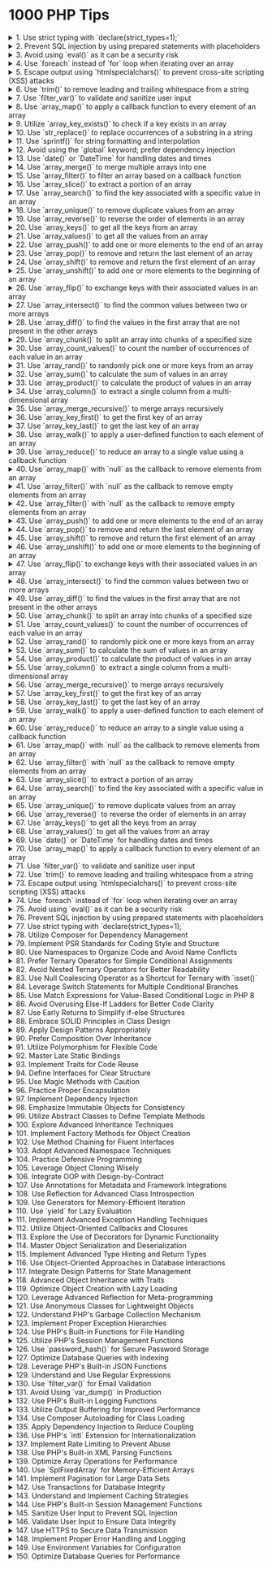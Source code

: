 # 1000 PHP Tips

<details><summary>1. Use strict typing with `declare(strict_types=1);`</summary> Enforcing strict typing in PHP helps catch type-related errors during development, resulting in more reliable and predictable code. By declaring `strict_types=1`, PHP will perform strict type checking for function arguments and return types in the file where the declaration is placed.
</details>

<details><summary>2. Prevent SQL injection by using prepared statements with placeholders</summary> When interacting with databases, it is crucial to protect against SQL injection attacks. Prepared statements with placeholders provide a secure way to handle user-supplied data by separating the SQL code from the user input. Prepared statements ensure that input values are treated as data and not executable code, minimizing the risk of SQL injection vulnerabilities.
</details>

<details><summary>3. Avoid using `eval()` as it can be a security risk</summary> The `eval()` function in PHP allows the execution of arbitrary PHP code stored in a string. However, using `eval()` can introduce significant security risks if not used carefully. It can potentially execute malicious code and compromise the application's integrity. It is generally recommended to find alternative solutions instead of relying on `eval()`.
</details>

<details><summary>4. Use `foreach` instead of `for` loop when iterating over an array</summary> The `foreach` loop provides a convenient way to iterate over arrays in PHP. Unlike the `for` loop, which requires manual indexing and length checks, `foreach` automatically iterates over each element of an array without the need for explicit index management. This simplifies the code and reduces the chance of off-by-one errors.
</details>

<details><summary>5. Escape output using `htmlspecialchars()` to prevent cross-site scripting (XSS) attacks</summary> Cross-site scripting (XSS) attacks occur when untrusted data is displayed on a web page without proper sanitization. By using the `htmlspecialchars()` function, special characters in the output are converted to their HTML entities, preventing the browser from interpreting them as code. This helps protect against XSS vulnerabilities and ensures that user-supplied data is displayed safely.
</details>

<details><summary>6. Use `trim()` to remove leading and trailing whitespace from a string</summary> The `trim()` function in PHP is useful for removing leading and trailing whitespace characters from a string. This is particularly helpful when dealing with user input, as it ensures that any accidental spaces or tabs are excluded, allowing for consistent and reliable data processing.
</details>

<details><summary>7. Use `filter_var()` to validate and sanitize user input</summary> Validating and sanitizing user input is essential for maintaining data integrity and preventing security vulnerabilities. PHP's `filter_var()` function provides a simple and effective way to validate various types of input, such as email addresses, URLs, and integers. It also offers options for sanitizing input, removing potentially harmful or unwanted characters.
</details>

<details><summary>8. Use `array_map()` to apply a callback function to every element of an array</summary> `array_map()` is a versatile function that allows you to apply a callback function to each element of an array. This can be useful for performing transformations or calculations on array values without the need for explicit loop constructs. The result is a new array containing the modified elements, leaving the original array unchanged.
</details>

<details><summary>9. Utilize `array_key_exists()` to check if a key exists in an array</summary> When working with arrays, it is often necessary to check if a specific key exists. The `array_key_exists()` function provides a straightforward way to perform this check. It returns `true` if the key exists in the array and `false` otherwise. This can be useful for conditional logic or preventing errors when accessing array elements.
</details>

<details><summary>10. Use `str_replace()` to replace occurrences of a substring in a string</summary> The `str_replace()` function allows you to replace all occurrences of a substring with another substring within a string. This can be handy for tasks such as replacing placeholders or modifying specific parts of a text. By providing the target substring, the replacement substring, and the input string, you can obtain the modified result.
</details>

<details><summary>11. Use `sprintf()` for string formatting and interpolation</summary> `sprintf()` is a powerful function for formatting strings in PHP. It allows you to specify placeholders in a format string and replace them with corresponding values. This can be useful for constructing dynamic strings with variables, numbers, or other data types, providing control over the formatting and arrangement of the output.
</details>

<details><summary>12. Avoid using the `global` keyword; prefer dependency injection</summary> The `global` keyword allows access to global variables within the local scope of a function or method. However, using global variables can make code harder to understand, test, and maintain. Prefer dependency injection, where dependencies are explicitly passed into functions or classes, making the code more modular, reusable, and easier to manage.
</details>

<details><summary>13. Use `date()` or `DateTime` for handling dates and times</summary> PHP provides `date()` and `DateTime` for working with dates and times. `date()` allows you to format the current date or a specified timestamp, while `DateTime` provides an object-oriented approach for manipulating and formatting dates. These functions offer a wide range of options for customizing the display and calculation of dates and times.
</details>

<details><summary>14. Use `array_merge()` to merge multiple arrays into one</summary> When you have multiple arrays and need to combine them into a single array, `array_merge()` comes in handy. It takes two or more arrays as arguments and returns a new array that contains all the elements from the input arrays.
</details>

<details><summary>15. Use `array_filter()` to filter an array based on a callback function</summary> `array_filter()` allows you to selectively filter elements from an array based on a provided callback function. The callback function determines the criteria for including or excluding elements from the resulting array. This can be useful for tasks such as removing empty values, filtering by a specific condition, or extracting elements that satisfy certain requirements.
</details>

<details><summary>16. Use `array_slice()` to extract a portion of an array</summary> `array_slice()` enables you to extract a portion of an array based on the specified start index and length. It returns the selected elements as a new array, allowing you to manipulate or analyze a subset of the original data.
</details>

<details><summary>17. Use `array_search()` to find the key associated with a specific value in an array</summary> `array_search()` allows you to search for a specific value within an array and returns the corresponding key if found. This function is useful when you need to locate an element's key without knowing its position in the array.
</details>

<details><summary>18. Use `array_unique()` to remove duplicate values from an array</summary> When you have an array with duplicate values and need to eliminate them, `array_unique()` is the function to use. It returns an array that contains only the unique values from the input array, effectively removing any duplicates.
</details>

<details><summary>19. Use `array_reverse()` to reverse the order of elements in an array</summary> `array_reverse()` allows you to reverse the order of elements in an array. It returns a new array with elements in the opposite order from the original. This function can be helpful for tasks like displaying data in reverse order or iterating through an array backward.
</details>

<details><summary>20. Use `array_keys()` to get all the keys from an array</summary> `array_keys()` provides a simple way to obtain an array of all the keys present in another array. This can be useful for various purposes, such as accessing specific elements based on their keys or checking for the existence of certain keys.
</details>

<details><summary>21. Use `array_values()` to get all the values from an array</summary> `array_values()` allows you to extract all the values from an array and returns a new array containing only the values. This can be helpful when you need to manipulate or analyze the values separately from their corresponding keys.
</details>

<details><summary>22. Use `array_push()` to add one or more elements to the end of an array</summary> `array_push()` is used to add one or more elements to the end of an array. It modifies the original array by appending the given values. This can be useful when you want to expand an array dynamically.
</details>

<details><summary>23. Use `array_pop()` to remove and return the last element of an array</summary> `array_pop()` removes and returns the last element of an array. It reduces the array length by one and updates the array in place. This function is handy when you need to retrieve and remove the last element from an array.
</details>

<details><summary>24. Use `array_shift()` to remove and return the first element of an array</summary> `array_shift()` removes and returns the first element of an array, reducing the array length by one and updating the array in place. This can be useful when you want to extract and remove the first element from an array.
</details>

<details><summary>25. Use `array_unshift()` to add one or more elements to the beginning of an array</summary> `array_unshift()` allows you to insert one or more elements at the beginning of an array. It modifies the original array by shifting existing elements to higher indexes and adding the new elements. This can be helpful when you need to prepend elements to an array.
</details>

<details><summary>26. Use `array_flip()` to exchange keys with their associated values in an array</summary> `array_flip()` provides a way to exchange the keys with their associated values in an array. The resulting array has the original values as keys and the original keys as values. This function can be useful when you need to perform lookups based on values rather than keys.
</details>

<details><summary>27. Use `array_intersect()` to find the common values between two or more arrays</summary> `array_intersect()` allows you to find the values that are present in multiple arrays. It returns an array containing the common values, effectively performing an intersection operation. This function can be handy when you need to extract elements that exist in all the input arrays.
</details>

<details><summary>28. Use `array_diff()` to find the values in the first array that are not present in the other arrays</summary> `array_diff()` enables you to find the values that are unique to the first array and not present in the subsequent arrays. It returns a new array containing the values that differ from the other arrays. This function can be useful for tasks like comparing arrays and identifying differences.
</details>

<details><summary>29. Use `array_chunk()` to split an array into chunks of a specified size</summary> `array_chunk()` allows you to split an array into smaller chunks of a specified size. It returns a multidimensional array where each subarray contains a specified number of elements from the original array. This function can be helpful for tasks such as pagination or processing data in manageable groups.
</details>

<details><summary>30. Use `array_count_values()` to count the number of occurrences of each value in an array</summary> `array_count_values()` provides a convenient way to count the number of occurrences of each distinct value in an array. It returns an associative array where the keys are the unique values from the input array, and the values are the corresponding counts. This function can be useful for tasks like finding the frequency of elements or identifying the most common values.
</details>

<details><summary>31. Use `array_rand()` to randomly pick one or more keys from an array</summary> `array_rand()` allows you to select one or more random keys from an array. It returns the selected key(s) from the array, which can be useful for tasks like randomizing the order of elements or selecting random items.
</details>

<details><summary>32. Use `array_sum()` to calculate the sum of values in an array</summary> `array_sum()` provides a straightforward way to calculate the sum of all the values in an array. It returns the total sum, which can be useful for tasks such as calculating totals or aggregating numerical data.
</details>

<details><summary>33. Use `array_product()` to calculate the product of values in an array</summary> `array_product()` allows you to calculate the product of all the values in an array. It returns the result of multiplying all the values together, which can be useful for tasks like calculating factorial or performing mathematical operations on arrays.
</details>

<details><summary>34. Use `array_column()` to extract a single column from a multi-dimensional array</summary> `array_column()` enables you to extract a single column of values from a multi-dimensional array. It returns a new array containing only the values from the specified column, which can be useful for tasks like data manipulation or obtaining specific information from nested arrays.
</details>

<details><summary>35. Use `array_merge_recursive()` to merge arrays recursively</summary> When you need to merge arrays that contain nested arrays, `array_merge_recursive()` comes in handy. It merges the arrays recursively, combining elements with the same keys into arrays. This function is useful when working with complex data structures that require a deep merging approach.
</details>

<details><summary>36. Use `array_key_first()` to get the first key of an array</summary> `array_key_first()` allows you to obtain the first key of an array. It returns the key associated with the first element in the array, which can be useful for tasks like retrieving the initial key-value pair or accessing array elements based on their position.
</details>

<details><summary>37. Use `array_key_last()` to get the last key of an array</summary> `array_key_last()` provides a way to retrieve the last key of an array. It returns the key associated with the last element in the array, which can be useful for tasks like accessing the final key-value pair or referencing array elements based on their position.
</details>

<details><summary>38. Use `array_walk()` to apply a user-defined function to each element of an array</summary> `array_walk()` allows you to iterate over each element of an array and apply a user-defined function to modify or process the values. It provides a way to customize the behavior of array manipulation and perform operations on each element without the need for explicit loops.
</details>

<details><summary>39. Use `array_reduce()` to reduce an array to a single value using a callback function</summary> `array_reduce()` enables you to reduce an array to a single value by applying a callback function iteratively. It iterates over the array and accumulates a value based on the callback function's logic. This function can be useful for tasks like calculating totals, finding the maximum or minimum value, or performing custom aggregations.
</details>

<details><summary>40. Use `array_map()` with `null` as the callback to remove elements from an array</summary> By providing `null` as the callback function to `array_map()`, you can effectively remove elements from an array and keep only the keys intact. This can be useful when you want to filter out specific elements based on certain conditions or criteria.
</details>

<details><summary>41. Use `array_filter()` with `null` as the callback to remove empty elements from an array</summary> When you need to remove empty elements from an array, you can use `array_filter()` with `null` as the callback function. This will filter out any elements that evaluate to `false` in
</details>

<details><summary>42. Use `array_filter()` with `null` as the callback to remove empty elements from an array</summary> When you need to remove empty elements from an array, you can use `array_filter()` with `null` as the callback function. This will filter out any elements that evaluate to `false` in a truthiness test, effectively removing empty, null, false, or 0 values from the array.
</details>

<details><summary>43. Use `array_push()` to add one or more elements to the end of an array</summary> `array_push()` is a convenient function for adding one or more elements to the end of an array. It modifies the original array by appending the given values as new elements. This can be useful when you need to dynamically expand an array with additional data.
</details>

<details><summary>44. Use `array_pop()` to remove and return the last element of an array</summary> `array_pop()` is used to remove and return the last element of an array. It reduces the array length by one and updates the array in place. This function is handy when you need to retrieve and remove the last element from an array.
</details>

<details><summary>45. Use `array_shift()` to remove and return the first element of an array</summary> `array_shift()` removes and returns the first element of an array, reducing the array length by one and updating the array in place. This can be useful when you want to extract and remove the first element from an array.
</details>

<details><summary>46. Use `array_unshift()` to add one or more elements to the beginning of an array</summary> `array_unshift()` allows you to insert one or more elements at the beginning of an array. It modifies the original array by shifting existing elements to higher indexes and adding the new elements. This can be helpful when you need to prepend elements to an array.
</details>

<details><summary>47. Use `array_flip()` to exchange keys with their associated values in an array</summary> `array_flip()` provides a way to exchange the keys with their associated values in an array. The resulting array has the original values as keys and the original keys as values. This function can be useful when you need to perform lookups based on values rather than keys.
</details>

<details><summary>48. Use `array_intersect()` to find the common values between two or more arrays</summary> `array_intersect()` allows you to find the values that are present in multiple arrays. It returns an array containing the common values, effectively performing an intersection operation. This function can be handy when you need to extract elements that exist in all the input arrays.
</details>

<details><summary>49. Use `array_diff()` to find the values in the first array that are not present in the other arrays</summary> `array_diff()` enables you to find the values that are unique to the first array and not present in the subsequent arrays. It returns a new array containing the values that differ from the other arrays. This function can be useful for tasks like comparing arrays and identifying differences.
</details>

<details><summary>50. Use `array_chunk()` to split an array into chunks of a specified size</summary> `array_chunk()` allows you to split an array into smaller chunks of a specified size. It returns a multidimensional array where each subarray contains a specified number of elements from the original array. This function can be helpful for tasks such as pagination or processing data in manageable groups.
</details>

<details><summary>51. Use `array_count_values()` to count the number of occurrences of each value in an array</summary> `array_count_values()` provides a convenient way to count the number of occurrences of each distinct value in an array. It returns an associative array where the keys are the unique values from the input array, and the values are the corresponding counts. This function can be useful for tasks like finding the frequency of elements or identifying the most common values.
</details>

<details><summary>52. Use `array_rand()` to randomly pick one or more keys from an array</summary> `array_rand()` allows you to select one or more random keys from an array. It returns the selected key(s) from the array, which can be useful for tasks like randomizing the order of elements or selecting random items.
</details>

<details><summary>53. Use `array_sum()` to calculate the sum of values in an array</summary> `array_sum()` provides a straightforward way to calculate the sum of all the values in an array. It returns the total sum, which can be useful for tasks such as calculating totals or aggregating numerical data.
</details>

<details><summary>54. Use `array_product()` to calculate the product of values in an array</summary> `array_product()` allows you to calculate the product of all the values in an array. It returns the result of multiplying all the values together, which can be useful for tasks like calculating factorial or performing mathematical operations on arrays.
</details>

<details><summary>55. Use `array_column()` to extract a single column from a multi-dimensional array</summary> `array_column()` enables you to extract a single column of values from a multi-dimensional array. It returns a new array containing only the values from the specified column, which can be useful for tasks like data manipulation or obtaining specific information from nested arrays.
</details>

<details><summary>56. Use `array_merge_recursive()` to merge arrays recursively</summary> When you need to merge arrays that contain nested arrays, `array_merge_recursive()` comes in handy. It merges the arrays recursively, combining elements with the same keys into arrays. This function is useful when working with complex data structures that require a deep merging approach.
</details>

<details><summary>57. Use `array_key_first()` to get the first key of an array</summary> `array_key_first()` allows you to obtain the first key of an array. It returns the key associated with the first element in the array, which can be useful for tasks like retrieving the initial key-value pair or accessing array elements based on their position.
</details>

<details><summary>58. Use `array_key_last()` to get the last key of an array</summary> `array_key_last()` provides a way to retrieve the last key of an array. It returns the key associated with the last element in the array, which can be useful for tasks like accessing the final key-value pair or referencing array elements based on their position.
</details>

<details><summary>59. Use `array_walk()` to apply a user-defined function to each element of an array</summary> `array_walk()` allows you to iterate over each element of an array and apply a user-defined function to modify or process the values. It provides a way to customize the behavior of array manipulation and perform operations on each element without the need for explicit loops.
</details>

<details><summary>60. Use `array_reduce()` to reduce an array to a single value using a callback function</summary> `array_reduce()` enables you to reduce an array to a single value by applying a callback function iteratively. It iterates over the array and accumulates a value based on the callback function's logic. This function can be useful for tasks like calculating totals, finding the maximum or minimum value, or performing custom aggregations.
</details>

<details><summary>61. Use `array_map()` with `null` as the callback to remove elements from an array</summary> By providing `null` as the callback function to `array_map()`, you can effectively remove elements from an array and keep only the keys intact. This can be useful when you want to filter out specific elements based on certain conditions or criteria.
</details>

<details><summary>62. Use `array_filter()` with `null` as the callback to remove empty elements from an array</summary> When you need to remove empty elements from an array, you can use `array_filter()` with `null` as the callback function. This will filter out any elements that evaluate to `false` in a truthiness test, effectively removing empty, null, false, or 0 values from the array.
</details>

<details><summary>63. Use `array_slice()` to extract a portion of an array</summary> `array_slice()` enables you to extract a portion of an array based on the specified start index and length. It returns the selected elements as a new array, allowing you to manipulate or analyze a subset of the original data.
</details>

<details><summary>64. Use `array_search()` to find the key associated with a specific value in an array</summary> `array_search()` allows you to search for a specific value within an array and returns the corresponding key if found. This function is useful when you need to locate an element's key without knowing its position in the array.
</details>

<details><summary>65. Use `array_unique()` to remove duplicate values from an array</summary> When you have an array with duplicate values and need to eliminate them, `array_unique()` is the function to use. It returns an array that contains only the unique values from the input array, effectively removing any duplicates.
</details>

<details><summary>66. Use `array_reverse()` to reverse the order of elements in an array</summary> `array_reverse()` allows you to reverse the order of elements in an array. It returns a new array with elements in the opposite order from the original. This function can be helpful for tasks like displaying data in reverse order or iterating through an array backward.
</details>

<details><summary>67. Use `array_keys()` to get all the keys from an array</summary> `array_keys()` provides a simple way to obtain an array of all the keys present in another array. This can be useful for various purposes, such as accessing specific elements based on their keys or checking for the existence of certain keys.
</details>

<details><summary>68. Use `array_values()` to get all the values from an array</summary> `array_values()` allows you to extract all the values from an array and returns a new array containing only the values. This can be helpful when you need to manipulate or analyze the values separately from their corresponding keys.
</details>

<details><summary>69. Use `date()` or `DateTime` for handling dates and times</summary> PHP provides `date()` and `DateTime` for working with dates and times. `date()` allows you to format the current date or a specified timestamp, while `DateTime` provides an object-oriented approach for manipulating and formatting dates. These functions offer a wide range of options for customizing the display and calculation of dates and times.
</details>

<details><summary>70. Use `array_map()` to apply a callback function to every element of an array</summary> `array_map()` is a versatile function that allows you to apply a callback function to each element of an array. This can be useful for performing transformations or calculations on array values without the need for explicit loop constructs. The result is a new array containing the modified elements, leaving the original array unchanged.
</details>

<details><summary>71. Use `filter_var()` to validate and sanitize user input</summary> Validating and sanitizing user input is essential for maintaining data integrity and preventing security vulnerabilities. PHP's `filter_var()` function provides a simple and effective way to validate various types of input, such as email addresses, URLs, and integers. It also offers options for sanitizing input, removing potentially harmful or unwanted characters.
</details>

<details><summary>72. Use `trim()` to remove leading and trailing whitespace from a string</summary> The `trim()` function in PHP is useful for removing leading and trailing whitespace characters from a string. This is particularly helpful when dealing with user input, as it ensures that any accidental spaces or tabs are excluded, allowing for consistent and reliable data processing.
</details>

<details><summary>73. Escape output using `htmlspecialchars()` to prevent cross-site scripting (XSS) attacks</summary> Cross-site scripting (XSS) attacks occur when untrusted data is displayed on a web page without proper sanitization. By using the `htmlspecialchars()` function, special characters in the output are converted to their HTML entities, preventing the browser from interpreting them as code. This helps protect against XSS vulnerabilities and ensures that user-supplied data is displayed safely.
</details>

<details><summary>74. Use `foreach` instead of `for` loop when iterating over an array</summary> The `foreach` loop provides a convenient way to iterate over arrays in PHP. Unlike the `for` loop, which requires manual indexing and length checks, `foreach` automatically iterates over each element of an array without the need for explicit index management. This simplifies the code and reduces the chance of off-by-one errors.
</details>

<details><summary>75. Avoid using `eval()` as it can be a security risk</summary> The `eval()` function in PHP allows the execution of arbitrary PHP code stored in a string. However, using `eval()` can introduce significant security risks if not used carefully. It can potentially execute malicious code and compromise the application's integrity. It is generally recommended to find alternative solutions instead of relying on `eval()`.
</details>

<details><summary>76. Prevent SQL injection by using prepared statements with placeholders</summary> When interacting with databases, it is crucial to protect against SQL injection attacks. Prepared statements with placeholders provide a secure way to handle user-supplied data by separating the SQL code from the user input. Prepared statements ensure that input values are treated as data and not executable code, minimizing the risk of SQL injection vulnerabilities.
</details>

<details><summary>77. Use strict typing with `declare(strict_types=1);`</summary> Enforcing strict typing in PHP helps catch type-related errors during development, resulting in more reliable and predictable code. By declaring `strict_types=1`, PHP will perform strict type checking for function arguments and return types in the file where the declaration is placed.
</details>

<details><summary>78. Utilize Composer for Dependency Management</summary> Composer is a tool for dependency management in PHP. It allows developers to declare the libraries their project depends on and it manages (installs/updates) them for you. Composer is essential for modern PHP development, simplifying the process of importing and managing third-party libraries, ensuring version control, and maintaining a consistent environment across different development setups.
</details>

<details><summary>79. Implement PSR Standards for Coding Style and Structure</summary> The PHP-FIG (PHP Framework Interop Group) has established PSR (PHP Standard Recommendations) standards to promote consistency across PHP applications. Adhering to these standards, such as PSR-12 for coding style and PSR-4 for autoloading, can greatly enhance code readability, maintainability, and interoperability. Following PSR standards is a best practice that leads to more structured and reliable code in PHP projects.
</details>

<details><summary>80. Use Namespaces to Organize Code and Avoid Name Conflicts</summary> Namespaces in PHP provide a way to group related classes, interfaces, functions, and constants. This organization helps in avoiding name conflicts and makes the code more readable and manageable. Namespaces are especially crucial in larger applications or when integrating third-party libraries, ensuring a clear and conflict-free code structure.
</details>

<details><summary>81. Prefer Ternary Operators for Simple Conditional Assignments</summary> Use ternary operators for straightforward conditional assignments to make your code more concise and readable. The ternary operator is a one-liner replacement for a simple if-else statement and is best used when you want to assign a value to a variable based on a condition.
</details>

<details><summary>82. Avoid Nested Ternary Operators for Better Readability</summary> While ternary operators are useful, nesting them can make your code hard to read and understand. Prefer using separate statements or if-else constructs when dealing with complex conditions to maintain code clarity.
</details>

<details><summary>83. Use Null Coalescing Operator as a Shortcut for Ternary with `isset()`</summary> The null coalescing operator (`??`) is a more concise alternative to the ternary operator when checking if a variable is set. It returns the first operand if it exists and is not null; otherwise, it returns the second operand.
</details>

<details><summary>84. Leverage Switch Statements for Multiple Conditional Branches</summary> Use switch statements when you have multiple possible conditions for a variable. It's more readable and efficient than using multiple if-else statements, especially when comparing the same variable against various values.
</details>

<details><summary>85. Use Match Expressions for Value-Based Conditional Logic in PHP 8</summary> From PHP 8, consider using match expressions as a more concise and readable alternative to switch statements. Match expressions combine the benefits of switch statements and ternary operators, offering a more modern approach to handling multiple conditionals.
</details>

<details><summary>86. Avoid Overusing Else-If Ladders for Better Code Clarity</summary> While else-if ladders are useful for multiple conditions, they can make code less readable when overused. Consider refactoring complex else-if structures into switch statements or using polymorphism for better clarity and maintainability.
</details>

<details><summary>87. Use Early Returns to Simplify if-else Structures</summary> Utilize early returns in your functions to avoid deep nesting of if-else statements. Early returns can simplify the logic and improve the readability of your code by reducing indentation and making the main code path clearer.
</details>

<details><summary>88. Embrace SOLID Principles in Class Design</summary> Implement SOLID principles (Single Responsibility, Open-Closed, Liskov Substitution, Interface Segregation, Dependency Inversion) in your PHP classes. These principles are key to creating a maintainable, flexible, and scalable codebase in object-oriented programming.
</details>

<details><summary>89. Apply Design Patterns Appropriately</summary> Use design patterns like Singleton, Factory, Strategy, and Observer to solve common OOP problems. Ensure you understand the specific problem and context to avoid overcomplication.
</details>

<details><summary>90. Prefer Composition Over Inheritance</summary> Choose composition over inheritance for code reuse. Composition involves composing classes from other classes, leading to more flexible and maintainable code structures than a deep inheritance hierarchy.
</details>

<details><summary>91. Utilize Polymorphism for Flexible Code</summary> Employ polymorphism, a core OOP concept where different classes are treated as instances of the same class. This approach enhances code generality, extendibility, and modification.
</details>

<details><summary>92. Master Late Static Bindings</summary> Leverage late static bindings, a feature from PHP 5.3, to reference the called class in static inheritance contexts. It's crucial in inheritance hierarchies for accessing the class that was initially called.
</details>

<details><summary>93. Implement Traits for Code Reuse</summary> Utilize traits to reuse code across multiple classes in PHP, a single inheritance language. Traits help in extending class functionality without the complexities of multiple inheritances.
</details>

<details><summary>94. Define Interfaces for Clear Structure</summary> Use interfaces to define what methods a class must implement, setting clear structural contracts without specifying method implementations. Interfaces ensure plug-and-play capabilities, enabling easy component swaps.
</details>

<details><summary>95. Use Magic Methods with Caution</summary> PHP's magic methods (like `__construct`, `__destruct`, `__get`, `__set`, etc.) offer special behaviors that are automatically triggered. Use them judiciously to avoid unpredictable behavior and maintenance challenges.
</details>

<details><summary>96. Practice Proper Encapsulation</summary> Encapsulate class properties and methods (using private and protected visibility) to hide internal states and expose minimal necessary interfaces. This enhances modularity and code maintainability.
</details>

<details><summary>97. Implement Dependency Injection</summary> Use Dependency Injection to pass dependencies to objects rather than creating them internally. This technique fosters modularity, ease of testing, and maintainability, particularly in large applications.
</details>

<details><summary>98. Emphasize Immutable Objects for Consistency</summary> Use immutable objects in PHP to maintain data consistency. Immutable objects, once created, cannot be altered, which helps in reducing side effects and bugs in complex applications, particularly in multi-threaded environments.
</details>

<details><summary>99. Utilize Abstract Classes to Define Template Methods</summary> Employ abstract classes to create template methods that define a blueprint for subclasses. Abstract classes can declare methods that must be implemented by subclasses, ensuring a consistent structure while providing flexibility in specific implementations.
</details>

<details><summary>100. Explore Advanced Inheritance Techniques</summary> Delve into advanced inheritance techniques, like method overriding and abstract methods, to create a flexible and reusable codebase. However, be mindful of the inheritance depth to maintain simplicity and understandability.
</details>

<details><summary>101. Implement Factory Methods for Object Creation</summary> Utilize factory methods for creating objects. This pattern centralizes object creation, allowing changes in object instantiation to be made in a single place, improving maintainability and flexibility.
</details>

<details><summary>102. Use Method Chaining for Fluent Interfaces</summary> Implement method chaining by returning `$this` from setters in your classes. This technique, known as fluent interfaces, allows for more readable and concise code when configuring objects.
</details>

<details><summary>103. Adopt Advanced Namespace Techniques</summary> Make effective use of PHP namespaces to organize your classes, interfaces, and functions. Namespaces help avoid name collisions and can structure your code in a more coherent and scalable way, especially in large applications.
</details>

<details><summary>104. Practice Defensive Programming</summary> Adopt defensive programming practices in your OOP design. This includes validating input, anticipating misuse, and designing your objects to handle unexpected states or errors gracefully.
</details>

<details><summary>105. Leverage Object Cloning Wisely</summary> Understand and use object cloning with care. PHP allows objects to be cloned, but it's important to manage this correctly, especially when dealing with deep copies of objects that contain references to other objects.
</details>

<details><summary>106. Integrate OOP with Design-by-Contract</summary> Consider using the design-by-contract methodology, where classes specify preconditions, postconditions, and invariants. This approach can lead to more robust and reliable object-oriented systems.
</details>

<details><summary>107. Use Annotations for Metadata and Framework Integrations</summary> Explore the use of annotations in PHP classes for metadata definition. Annotations can be useful for framework integrations, reducing the need for additional configuration files or boilerplate code.
</details>

<details><summary>108. Use Reflection for Advanced Class Introspection</summary> Leverage reflection to inspect and manipulate classes, interfaces, methods, and properties at runtime. Reflection can be useful for advanced use cases, such as dependency injection, unit testing, and debugging.
</details>

<details><summary>109. Use Generators for Memory-Efficient Iteration</summary> Use generators to create iterators that can be used in `foreach` loops. Generators are memory-efficient, as they only generate values when needed, unlike arrays, which are stored in memory.
</details>

<details><summary>110. Use `yield` for Lazy Evaluation</summary> Use `yield` to create generators that can be used in `foreach` loops. `yield` is a memory-efficient alternative to arrays, as it only generates values when needed, unlike arrays, which are stored in memory.
</details>

<details><summary>111. Implement Advanced Exception Handling Techniques</summary> Beyond basic try-catch blocks, explore advanced exception handling in PHP. This includes creating custom exception classes, handling exceptions at different layers of your application, and using finally blocks for cleanup operations.
</details>

<details><summary>112. Utilize Object-Oriented Callbacks and Closures</summary> Leverage the power of callbacks and closures in an object-oriented context. Understand how to pass methods as callbacks and use closures to maintain state in a functional programming style while utilizing OOP concepts.
</details>

<details><summary>113. Explore the Use of Decorators for Dynamic Functionality</summary> Understand the decorator pattern in PHP for dynamically adding functionality to objects. This pattern allows for the extension of an object's behavior without modifying its structure.
</details>

<details><summary>114. Master Object Serialization and Deserialization</summary> Grasp the nuances of serializing and deserializing objects in PHP, including the use of the Serializable interface and magic methods like `__sleep` and `__wakeup`. This is crucial for storing objects or sending them over a network.
</details>

<details><summary>115. Implement Advanced Type Hinting and Return Types</summary> Make use of advanced type hinting and return type declarations in PHP 7 and newer. This includes nullable types, void return types, and strict type checking, which can significantly improve code robustness and readability.
</details>

<details><summary>116. Use Object-Oriented Approaches in Database Interactions</summary> Employ OOP methodologies in database interactions, such as using Data Mapper or Active Record patterns. This approach encapsulates database interactions, making the code more reusable and maintainable.
</details>

<details><summary>117. Integrate Design Patterns for State Management</summary> Utilize design patterns such as State, Strategy, or Observer for effective state management in PHP applications. These patterns provide structured approaches for managing complex state changes and interactions within your objects.
</details>

<details><summary>118. Advanced Object Inheritance with Traits</summary> Dive deeper into the use of traits for solving complex inheritance scenarios. Explore trait precedence, conflict resolution, and combining multiple traits to create flexible and reusable code components.
</details>

<details><summary>119. Optimize Object Creation with Lazy Loading</summary> Implement lazy loading in PHP to optimize performance, particularly in resource-intensive object creation. Lazy loading defers the creation of an object until it's actually needed, which can lead to more efficient memory and resource usage.
</details>

<details><summary>120. Leverage Advanced Reflection for Meta-programming</summary> Use PHP's advanced reflection capabilities for meta-programming. This includes analyzing and modifying the behaviour of classes, methods, and objects at runtime, offering powerful tools for framework development and complex application architectures.
</details>

<details><summary>121. Use Anonymous Classes for Lightweight Objects</summary> PHP supports anonymous classes, which can be useful for creating lightweight, one-off objects without needing to define a named class. These are particularly useful for simple tasks or as quick mocks in unit tests.
</details>

<details><summary>122. Understand PHP's Garbage Collection Mechanism</summary> PHP's garbage collection mechanism helps manage memory by automatically freeing up memory that's no longer in use. Understanding how it works can help you write more efficient code and debug memory leaks.
</details>

<details><summary>123. Implement Proper Exception Hierarchies</summary> Create custom exception hierarchies to handle different types of errors in your application more effectively. This allows for more granular and specific error handling, making your code more robust.
</details>

<details><summary>124. Use PHP's Built-in Functions for File Handling</summary> PHP offers numerous built-in functions for handling files, such as `fopen()`, `fread()`, `fwrite()`, and `fclose()`. Understanding these functions can help you efficiently read, write, and manage files in your application.
</details>

<details><summary>125. Utilize PHP's Session Management Functions</summary> PHP provides built-in functions for session management, such as `session_start()`, `session_destroy()`, and `$_SESSION`. Properly managing sessions is crucial for maintaining user state and security in web applications.
</details>

<details><summary>126. Use `password_hash()` for Secure Password Storage</summary> Always store passwords securely using `password_hash()` to create a hashed password, and `password_verify()` to verify a password against the stored hash. This helps protect user data by ensuring passwords are stored in a secure, hashed format.
</details>

<details><summary>127. Optimize Database Queries with Indexing</summary> When working with databases, use indexing to optimize query performance. Indexing can significantly speed up data retrieval, making your application more efficient and responsive.
</details>

<details><summary>128. Leverage PHP's Built-in JSON Functions</summary> Use PHP's built-in functions like `json_encode()` and `json_decode()` for working with JSON data. These functions provide a straightforward way to handle JSON encoding and decoding, making it easy to exchange data with JavaScript or other systems.
</details>

<details><summary>129. Understand and Use Regular Expressions</summary> Regular expressions (regex) are powerful tools for pattern matching and data validation. PHP's `preg_match()`, `preg_replace()`, and other regex functions allow you to perform complex string operations efficiently.
</details>

<details><summary>130. Use `filter_var()` for Email Validation</summary> Validate email addresses using `filter_var()` with the `FILTER_VALIDATE_EMAIL` filter. This ensures that the email addresses are properly formatted and valid, reducing the chances of invalid data in your application.
</details>

<details><summary>131. Avoid Using `var_dump()` in Production</summary> While `var_dump()` is useful for debugging, avoid using it in production code. Instead, use proper logging mechanisms to capture and analyze application data without exposing sensitive information to users.
</details>

<details><summary>132. Use PHP's Built-in Logging Functions</summary> PHP provides built-in logging functions such as `error_log()` to log errors and messages to specified files or destinations. Proper logging helps in monitoring application performance and diagnosing issues.
</details>

<details><summary>133. Utilize Output Buffering for Improved Performance</summary> Output buffering can enhance performance by reducing the number of flushes sent to the client. Use functions like `ob_start()`, `ob_get_contents()`, and `ob_end_flush()` to control when output is sent to the browser.
</details>

<details><summary>134. Use Composer Autoloading for Class Loading</summary> Composer provides an autoloading feature that automatically loads PHP classes without requiring manual `include` or `require` statements. This makes your code cleaner and easier to manage.
</details>

<details><summary>135. Apply Dependency Injection to Reduce Coupling</summary> Use dependency injection to reduce coupling between classes and improve testability. This design pattern involves passing dependencies to a class rather than creating them internally, making your code more modular and maintainable.
</details>

<details><summary>136. Use PHP's `intl` Extension for Internationalization</summary> The `intl` extension provides tools for internationalization, such as locale-aware formatting and message translation. This extension is essential for developing applications that support multiple languages and regions.
</details>

<details><summary>137. Implement Rate Limiting to Prevent Abuse</summary> Rate limiting helps prevent abuse by limiting the number of requests a user can make to your application within a specified period. Implementing rate limiting can protect your application from brute force attacks and resource exhaustion.
</details>

<details><summary>138. Use PHP's Built-in XML Parsing Functions</summary> PHP provides several functions for parsing and manipulating XML data, such as `simplexml_load_string()`, `simplexml_load_file()`, and the DOM extension. Understanding these functions can help you efficiently work with XML data.
</details>

<details><summary>139. Optimize Array Operations for Performance</summary> Arrays are fundamental in PHP, and optimizing array operations can improve performance. Use built-in functions like `array_map()`, `array_filter()`, and `array_reduce()` for efficient array processing.
</details>

<details><summary>140. Use `SplFixedArray` for Memory-Efficient Arrays</summary> `SplFixedArray` is a fixed-size array that can be more memory-efficient than standard PHP arrays. Use it when you know the array size in advance to save memory and improve performance.
</details>

<details><summary>141. Implement Pagination for Large Data Sets</summary> When dealing with large data sets, implement pagination to break the data into manageable chunks. This improves performance and usability by reducing the amount of data loaded and displayed at once.
</details>

<details><summary>142. Use Transactions for Database Integrity</summary> Use database transactions to ensure data integrity during complex operations. Transactions allow you to execute multiple queries as a single unit of work, rolling back changes if any part of the operation fails.
</details>

<details><summary>143. Understand and Implement Caching Strategies</summary> Implement caching strategies to improve application performance by reducing database load and speeding up response times. Use tools like Memcached, Redis, or file-based caching for effective caching solutions.
</details>

<details><summary>144. Use PHP's Built-in Session Management Functions</summary> PHP provides built-in functions for session management, such as `session_start()`, `session_destroy()`, and `$_SESSION`. Properly managing sessions is crucial for maintaining user state and security in web applications.
</details>

<details><summary>145. Sanitize User Input to Prevent SQL Injection</summary> Always sanitize user input to prevent SQL injection attacks. Use prepared statements with parameterized queries to ensure that user input is treated as data and not executable code.
</details>

<details><summary>146. Validate User Input to Ensure Data Integrity</summary> Validate all user input to ensure it meets expected criteria before processing it. Use PHP's `filter_var()` function and regular expressions to perform thorough input validation.
</details>

<details><summary>147. Use HTTPS to Secure Data Transmission</summary> Always use HTTPS to encrypt data transmitted between the client and server. HTTPS protects sensitive data, such as login credentials and personal information, from being intercepted by attackers.
</details>

<details><summary>148. Implement Proper Error Handling and Logging</summary> Use proper error handling and logging mechanisms to capture and diagnose issues in your application. Avoid displaying detailed error messages to users; instead, log errors to a file or monitoring system.
</details>

<details><summary>149. Use Environment Variables for Configuration</summary> Store configuration settings, such as database credentials and API keys, in environment variables. This keeps sensitive information out of your codebase and makes it easier to manage configurations across different environments.
</details>

<details><summary>150. Optimize Database Queries for Performance</summary> Write efficient database queries to improve performance. Use indexing, avoid unnecessary joins, and select only the required columns to minimize the load on your database server.
</details>
